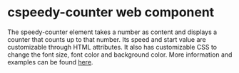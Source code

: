# cspeedy-counter web component

The speedy-counter element takes a number as content and displays a counter that counts up to that number.
Its speed and start value are customizable through HTML attributes. It also has customizable CSS to change the font size, font color and background color. More information and examples can be found [here](https://tamara-mitrovska.github.io/counter-web-component/).